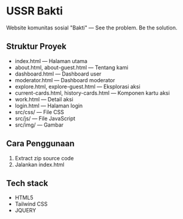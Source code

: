 # USSR Bakti

Website komunitas sosial "Bakti" — See the problem. Be the solution.

## Struktur Proyek

- index.html — Halaman utama
- about.html, about-guest.html — Tentang kami
- dashboard.html — Dashboard user
- moderator.html — Dashboard moderator
- explore.html, explore-guest.html — Eksplorasi aksi
- current-cards.html, history-cards.html — Komponen kartu aksi
- work.html — Detail aksi
- login.html — Halaman login
- src/css/ — File CSS
- src/js/ — File JavaScript
- src/img/ — Gambar

## Cara Penggunaan

1. Extract zip source code
2. Jalankan index.html

## Tech stack

- HTML5
- Tailwind CSS
- JQUERY
